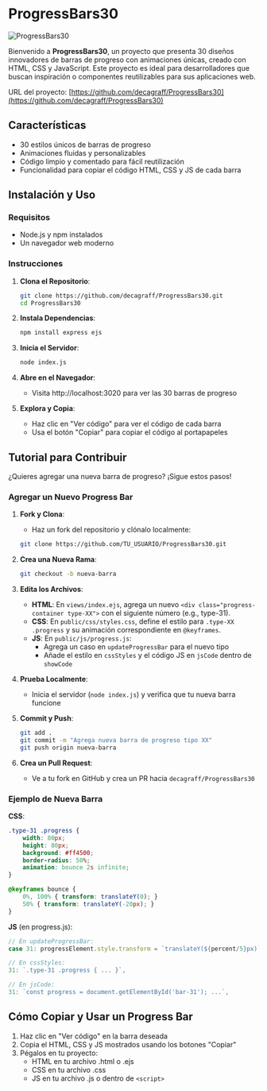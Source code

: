 # ProgressBars30

![ProgressBars30](https://via.placeholder.com/150)

Bienvenido a **ProgressBars30**, un proyecto que presenta 30 diseños innovadores de barras de progreso con animaciones únicas, creado con HTML, CSS y JavaScript. Este proyecto es ideal para desarrolladores que buscan inspiración o componentes reutilizables para sus aplicaciones web.

URL del proyecto: [https://github.com/decagraff/ProgressBars30](https://github.com/decagraff/ProgressBars30)

## Características

- 30 estilos únicos de barras de progreso
- Animaciones fluidas y personalizables
- Código limpio y comentado para fácil reutilización
- Funcionalidad para copiar el código HTML, CSS y JS de cada barra

## Instalación y Uso

### Requisitos

- Node.js y npm instalados
- Un navegador web moderno

### Instrucciones

1. **Clona el Repositorio**:
   ```bash
   git clone https://github.com/decagraff/ProgressBars30.git
   cd ProgressBars30
   ```

2. **Instala Dependencias**:
   ```bash
   npm install express ejs
   ```

3. **Inicia el Servidor**:
   ```bash
   node index.js
   ```

4. **Abre en el Navegador**:
   - Visita http://localhost:3020 para ver las 30 barras de progreso

5. **Explora y Copia**:
   - Haz clic en "Ver código" para ver el código de cada barra
   - Usa el botón "Copiar" para copiar el código al portapapeles

## Tutorial para Contribuir

¿Quieres agregar una nueva barra de progreso? ¡Sigue estos pasos!

### Agregar un Nuevo Progress Bar

1. **Fork y Clona**:
   - Haz un fork del repositorio y clónalo localmente:
   ```bash
   git clone https://github.com/TU_USUARIO/ProgressBars30.git
   ```

2. **Crea una Nueva Rama**:
   ```bash
   git checkout -b nueva-barra
   ```

3. **Edita los Archivos**:
   - **HTML**: En `views/index.ejs`, agrega un nuevo `<div class="progress-container type-XX">` con el siguiente número (e.g., type-31).
   - **CSS**: En `public/css/styles.css`, define el estilo para `.type-XX .progress` y su animación correspondiente en `@keyframes`.
   - **JS**: En `public/js/progress.js`:
     - Agrega un caso en `updateProgressBar` para el nuevo tipo
     - Añade el estilo en `cssStyles` y el código JS en `jsCode` dentro de `showCode`

4. **Prueba Localmente**:
   - Inicia el servidor (`node index.js`) y verifica que tu nueva barra funcione

5. **Commit y Push**:
   ```bash
   git add .
   git commit -m "Agrega nueva barra de progreso tipo XX"
   git push origin nueva-barra
   ```

6. **Crea un Pull Request**:
   - Ve a tu fork en GitHub y crea un PR hacia `decagraff/ProgressBars30`

### Ejemplo de Nueva Barra

**CSS**:
```css
.type-31 .progress {
    width: 80px;
    height: 80px;
    background: #ff4500;
    border-radius: 50%;
    animation: bounce 2s infinite;
}

@keyframes bounce {
    0%, 100% { transform: translateY(0); }
    50% { transform: translateY(-20px); }
}
```

**JS** (en progress.js):
```javascript
// En updateProgressBar:
case 31: progressElement.style.transform = `translateY(${percent/5}px)`; break;

// En cssStyles:
31: `.type-31 .progress { ... }`,

// En jsCode:
31: `const progress = document.getElementById('bar-31'); ...`,
```

## Cómo Copiar y Usar un Progress Bar

1. Haz clic en "Ver código" en la barra deseada
2. Copia el HTML, CSS y JS mostrados usando los botones "Copiar"
3. Pégalos en tu proyecto:
   - HTML en tu archivo .html o .ejs
   - CSS en tu archivo .css
   - JS en tu archivo .js o dentro de `<script>`